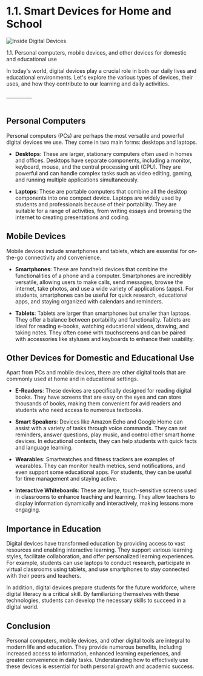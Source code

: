 # 1.1. Smart Devices for Home and School

![Inside Digital Devices](images/s11_header.jpeg)

1.1. Personal computers, mobile devices, and other devices for domestic and educational use

In today's world, digital devices play a crucial role in both our daily lives and educational environments. Let's explore the various types of devices, their uses, and how they contribute to our learning and daily activities.

<div class="glightbox">
  <a href="slides/unit1-1/Diapositiva1.jpeg" class="glightbox">
    <img src="slides/unit1-1/Diapositiva1.jpeg" alt="" />
  </a>
    <a href="slides/unit1-1/Diapositiva2.jpeg" class="glightbox hidden">
    <img src="slides/unit-1/Diapositiva2.jpeg" alt="" />
  </a>
  </a>
  <a href="slides/unit1-1/Diapositiva3.jpeg" class="glightbox hidden">
    <img src="slides/unit1-1/Diapositiva3.jpeg" alt="" />
  </a>
  <a href="slides/unit1-1/Diapositiva4.jpeg" class="glightbox hidden">
    <img src="slides/unit1-1/Diapositiva4.jpeg" alt="" />
  </a>
  <a href="slides/unit1-1/Diapositiva5.jpeg" class="glightbox hidden">
    <img src="slides/unit1-1/Diapositiva5.jpeg" alt="" />
  </a>
  <a href="slides/unit1-1/Diapositiva6.jpeg" class="glightbox hidden">
    <img src="slides/unit1-1/Diapositiva6.jpeg" alt="" />
  </a>
  <a href="slides/unit1-1/Diapositiva7.jpeg" class="glightbox hidden">
    <img src="slides/unit1-1/Diapositiva7.jpeg" alt="" />
  </a>
  <a href="slides/unit1-1/Diapositiva8.jpeg" class="glightbox hidden">
    <img src="slides/unit1-1/Diapositiva8.jpeg" alt="" />
  </a>
  <a href="slides/unit1-1/Diapositiva9.jpeg" class="glightbox hidden">
    <img src="slides/unit1-1/Diapositiva9.jpeg" alt="" />
  </a>
  <a href="slides/unit1-1/Diapositiva10.jpeg" class="glightbox hidden">
    <img src="slides/unit1-1/Diapositiva10.jpeg" alt="" />
  </a>
  <a href="slides/unit1-1/Diapositiva11.jpeg" class="glightbox hidden">
    <img src="slides/unit1-1/Diapositiva11.jpeg" alt="" />
  </a>
  <a href="slides/unit1-1/Diapositiva12.jpeg" class="glightbox hidden">
    <img src="slides/unit1-1/Diapositiva12.jpeg" alt="" />
  </a>
  <a href="slides/unit1-1/Diapositiva13.jpeg" class="glightbox hidden">
    <img src="slides/unit1-1/Diapositiva13.jpeg" alt="" />
  </a>
  <a href="slides/unit1-1/Diapositiva14.jpeg" class="glightbox hidden">
    <img src="slides/unit1-1/Diapositiva14.jpeg" alt="" />
  </a>
  <a href="slides/unit1-1/Diapositiva15.jpeg" class="glightbox hidden">
    <img src="slides/unit1-1/Diapositiva15.jpeg" alt="" />
  </a>
  <a href="slides/unit1-1/Diapositiva16.jpeg" class="glightbox hidden">
    <img src="slides/unit1-1/Diapositiva16.jpeg" alt="" />
  </a>
  <a href="slides/unit1-1/Diapositiva17.jpeg" class="glightbox hidden">
    <img src="slides/unit1-1/Diapositiva17.jpeg" alt="" />
  </a>
  <a href="slides/unit1-1/Diapositiva18.jpeg" class="glightbox hidden">
    <img src="slides/unit1-1/Diapositiva18.jpeg" alt="" />
  </a>
</div>

<br/>

## Personal Computers

Personal computers (PCs) are perhaps the most versatile and powerful digital devices we use. They come in two main forms: desktops and laptops.

- **Desktops**: These are larger, stationary computers often used in homes and offices. Desktops have separate components, including a monitor, keyboard, mouse, and the central processing unit (CPU). They are powerful and can handle complex tasks such as video editing, gaming, and running multiple applications simultaneously.
  
- **Laptops**: These are portable computers that combine all the desktop components into one compact device. Laptops are widely used by students and professionals because of their portability. They are suitable for a range of activities, from writing essays and browsing the internet to creating presentations and coding.

## Mobile Devices

Mobile devices include smartphones and tablets, which are essential for on-the-go connectivity and convenience.

- **Smartphones**: These are handheld devices that combine the functionalities of a phone and a computer. Smartphones are incredibly versatile, allowing users to make calls, send messages, browse the internet, take photos, and use a wide variety of applications (apps). For students, smartphones can be useful for quick research, educational apps, and staying organized with calendars and reminders.
  
- **Tablets**: Tablets are larger than smartphones but smaller than laptops. They offer a balance between portability and functionality. Tablets are ideal for reading e-books, watching educational videos, drawing, and taking notes. They often come with touchscreens and can be paired with accessories like styluses and keyboards to enhance their usability.

## Other Devices for Domestic and Educational Use

Apart from PCs and mobile devices, there are other digital tools that are commonly used at home and in educational settings.

- **E-Readers**: These devices are specifically designed for reading digital books. They have screens that are easy on the eyes and can store thousands of books, making them convenient for avid readers and students who need access to numerous textbooks.
  
- **Smart Speakers**: Devices like Amazon Echo and Google Home can assist with a variety of tasks through voice commands. They can set reminders, answer questions, play music, and control other smart home devices. In educational contexts, they can help students with quick facts and language learning.
  
- **Wearables**: Smartwatches and fitness trackers are examples of wearables. They can monitor health metrics, send notifications, and even support some educational apps. For students, they can be useful for time management and staying active.

- **Interactive Whiteboards**: These are large, touch-sensitive screens used in classrooms to enhance teaching and learning. They allow teachers to display information dynamically and interactively, making lessons more engaging.

## Importance in Education

Digital devices have transformed education by providing access to vast resources and enabling interactive learning. They support various learning styles, facilitate collaboration, and offer personalized learning experiences. For example, students can use laptops to conduct research, participate in virtual classrooms using tablets, and use smartphones to stay connected with their peers and teachers.

In addition, digital devices prepare students for the future workforce, where digital literacy is a critical skill. By familiarizing themselves with these technologies, students can develop the necessary skills to succeed in a digital world.

## Conclusion

Personal computers, mobile devices, and other digital tools are integral to modern life and education. They provide numerous benefits, including increased access to information, enhanced learning experiences, and greater convenience in daily tasks. Understanding how to effectively use these devices is essential for both personal growth and academic success.

<script>
  const lightbox = GLightbox({});
</script>